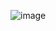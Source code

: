 ![image](https://user-images.githubusercontent.com/79810103/158036535-4238b9c9-e175-423e-8201-a34b5e47d735.png)

